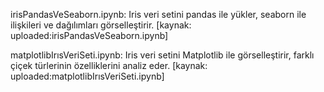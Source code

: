 irisPandasVeSeaborn.ipynb: Iris veri setini pandas ile yükler, seaborn ile ilişkileri ve dağılımları görselleştirir. [kaynak: uploaded:irisPandasVeSeaborn.ipynb]

matplotlibIrısVeriSeti.ipynb: Iris veri setini Matplotlib ile görselleştirir, farklı çiçek türlerinin özelliklerini analiz eder. [kaynak: uploaded:matplotlibIrısVeriSeti.ipynb]
